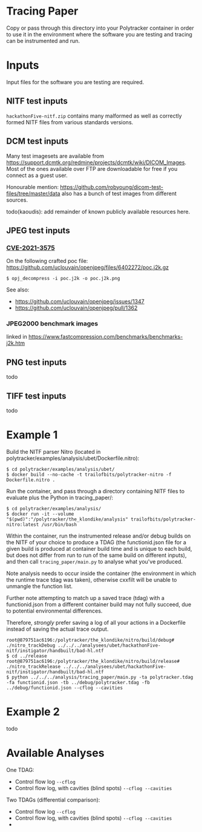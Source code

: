 # Tracing Paper
Copy or pass through this directory into your Polytracker container in order to use it in the environment where the software you are testing and tracing can be instrumented and run.

# Inputs
Input files for the software you are testing are required.

## NITF test inputs
`hackathonFive-nitf.zip` contains many malformed as well as correctly formed NITF files from various standards versions.

## DCM test inputs
Many test imagesets are available from https://support.dcmtk.org/redmine/projects/dcmtk/wiki/DICOM_Images. Most of the ones available over FTP are downloadable for free if you connect as a guest user.

Honourable mention: https://github.com/robyoung/dicom-test-files/tree/master/data also has a bunch of test images from different sources.

todo(kaoudis): add remainder of known publicly available resources here.

## JPEG test inputs
### [CVE-2021-3575](https://cve.mitre.org/cgi-bin/cvename.cgi?name=CVE-2021-3575)
On the following crafted poc file:
https://github.com/uclouvain/openjpeg/files/6402272/poc.j2k.gz

```
$ opj_decompress -i poc.j2k -o poc.j2k.png
```
See also:
- https://github.com/uclouvain/openjpeg/issues/1347
- https://github.com/uclouvain/openjpeg/pull/1362

### JPEG2000 benchmark images
linked in https://www.fastcompression.com/benchmarks/benchmarks-j2k.htm

## PNG test inputs
todo

## TIFF test inputs
todo

# Example 1
Build the NITF parser Nitro (located in polytracker/examples/analysis/ubet/Dockerfile.nitro):
```
$ cd polytracker/examples/analysis/ubet/
$ docker build --no-cache -t trailofbits/polytracker-nitro -f Dockerfile.nitro .
```
Run the container, and pass through a directory containing NITF files to evaluate plus the Python in tracing_paper/:
```
$ cd polytracker/examples/analysis/
$ docker run -it --volume "$(pwd)":"/polytracker/the_klondike/analysis" trailofbits/polytracker-nitro:latest /usr/bin/bash
```
Within the container, run the instrumented release and/or debug builds on the NITF of your choice to produce a TDAG (the functionid.json file for a given build is produced at container build time and is unique to each build, but does not differ from run to run of the same build on different inputs), and then call `tracing_paper/main.py` to analyse what you've produced.

Note analysis needs to occur inside the container (the environment in which the runtime trace tdag was taken), otherwise cxxfilt will be unable to unmangle the function list.

Further note attempting to match up a saved trace (tdag) with a functionid.json from a different container build may not fully succeed, due to potential environmental differences.

Therefore, *strongly* prefer saving a log of all your actions in a Dockerfile instead of saving the actual trace output.

```
root@879751ac6196:/polytracker/the_klondike/nitro/build/debug# ./nitro_trackDebug ../../../analysees/ubet/hackathonFive-nitf/instigator/handbuilt/bad-hl.ntf
$ cd ../release
root@879751ac6196:/polytracker/the_klondike/nitro/build/release# ./nitro_trackRelease ../../../analysees/ubet/hackathonFive-nitf/instigator/handbuilt/bad-hl.ntf
$ python ../../../analysis/tracing_paper/main.py -ta polytracker.tdag -fa functionid.json -tb ../debug/polytracker.tdag -fb ../debug/functionid.json --cflog --cavities
```

# Example 2
todo

# Available Analyses
One TDAG:
- Control flow log `--cflog`
- Control flow log, with cavities (blind spots) `--cflog --cavities`

Two TDAGs (differential comparison):
- Control flow log `--cflog`
- Control flow log, with cavities (blind spots) `--cflog --cavities`
-